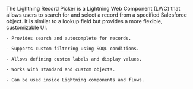   The Lightning Record Picker is a Lightning Web Component (LWC) that allows users to search for and select a 
  record from a specified Salesforce object. It is similar to a lookup field but provides a more flexible, customizable UI.
  
    - Provides search and autocomplete for records.

    - Supports custom filtering using SOQL conditions.

    - Allows defining custom labels and display values.

    - Works with standard and custom objects.

    - Can be used inside Lightning components and flows.
